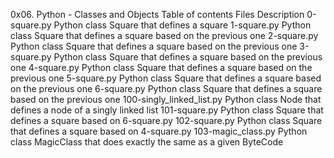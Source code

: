 0x06. Python - Classes and Objects
Table of contents
Files	Description
0-square.py	Python class Square that defines a square
1-square.py	Python class Square that defines a square based on the previous one
2-square.py	Python class Square that defines a square based on the previous one
3-square.py	Python class Square that defines a square based on the previous one
4-square.py	Python class Square that defines a square based on the previous one
5-square.py	Python class Square that defines a square based on the previous one
6-square.py	Python class Square that defines a square based on the previous one
100-singly_linked_list.py	Python class Node that defines a node of a singly linked list
101-square.py	Python class Square that defines a square based on 6-square.py
102-square.py	Python class Square that defines a square based on 4-square.py
103-magic_class.py	Python class MagicClass that does exactly the same as a given ByteCode
